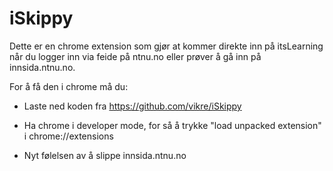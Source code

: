 iSkippy
====

Dette er en chrome extension som gjør at kommer direkte inn på itsLearning når du logger inn via feide på ntnu.no eller prøver å gå inn på innsida.ntnu.no. 

For å få den i chrome må du:

* Laste ned koden fra https://github.com/vikre/iSkippy
* Ha chrome i developer mode, for så å trykke "load unpacked extension" i chrome://extensions

* Nyt følelsen av å slippe innsida.ntnu.no
